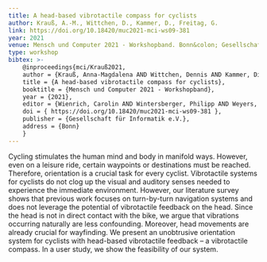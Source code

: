 ```yaml
---
title: A head-based vibrotactile compass for cyclists
author: Krauß, A.-M., Wittchen, D., Kammer, D., Freitag, G.
link: https://doi.org/10.18420/muc2021-mci-ws09-381
year: 2021
venue: Mensch und Computer 2021 - Workshopband. Bonn&colon; Gesellschaft für Informatik e.V.
type: workshop
bibtex: >-
    @inproceedings{mci/Krauß2021,
    author = {Krauß, Anna-Magdalena AND Wittchen, Dennis AND Kammer, Dietrich AND Freitag, Georg},
    title = {A head-based vibrotactile compass for cyclists},
    booktitle = {Mensch und Computer 2021 - Workshopband},
    year = {2021},
    editor = {Wienrich, Carolin AND Wintersberger, Philipp AND Weyers, Benjamin} ,
    doi = { https://doi.org/10.18420/muc2021-mci-ws09-381 },
    publisher = {Gesellschaft für Informatik e.V.},
    address = {Bonn}
    }
---
```

Cycling stimulates the human mind and body in manifold ways. However, even on a leisure ride, certain waypoints or destinations must be reached. Therefore, orientation is a crucial task for every cyclist. Vibrotactile systems for cyclists do not clog up the visual and auditory senses needed to experience the immediate environment. However, our literature survey shows that previous work focuses on turn-by-turn navigation systems and does not leverage the potential of vibrotactile feedback on the head. Since the head is not in direct contact with the bike, we argue that vibrations occurring naturally are less confounding. Moreover, head movements are already crucial for wayfinding. We present an unobtrusive orientation system for cyclists with head-based vibrotactile feedback – a vibrotactile compass. In a user study, we show the feasibility of our system.